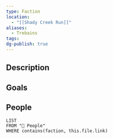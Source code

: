 ```yaml
---
type: Faction
location:
  - "[[Shady Creek Run]]"
aliases:
  - Trebains
tags:
dg-publish: true
---
```

## Description

## Goals

## People
```dataview
LIST
FROM "🙋 People"
WHERE contains(faction, this.file.link)
```
